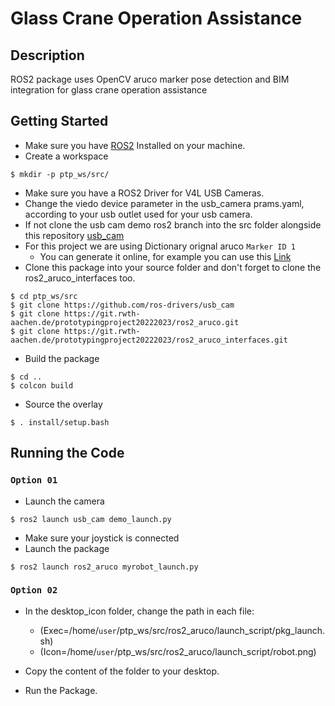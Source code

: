 # **Glass Crane Operation Assistance**

## **Description**

ROS2 package uses OpenCV aruco marker pose detection and BIM integration for glass crane operation assistance

## **Getting Started**

* Make sure you have [ROS2](https://docs.ros.org/en/humble/Installation.html) Installed on your machine.
* Create a workspace

```
$ mkdir -p ptp_ws/src/
```
* Make sure you have a ROS2 Driver for V4L USB Cameras.
* Change the viedo device parameter in the usb_camera prams.yaml, according to your usb outlet used for your usb camera.
* If not clone the usb cam demo ros2 branch into the src folder alongside this repository [usb_cam](http://wiki.ros.org/usb_cam)
* For this project we are using Dictionary orignal aruco `Marker ID 1`
    * You can generate it online, for example you can use this [Link](https://chev.me/arucogen/)
* Clone this package into your source folder and don't forget to clone the ros2_aruco_interfaces too.

```
$ cd ptp_ws/src
$ git clone https://github.com/ros-drivers/usb_cam
$ git clone https://git.rwth-aachen.de/prototypingproject20222023/ros2_aruco.git
$ git clone https://git.rwth-aachen.de/prototypingproject20222023/ros2_aruco_interfaces.git

```
* Build the package

```
$ cd .. 
$ colcon build 
```
* Source the overlay

```
$ . install/setup.bash
```
## **Running the Code**
### ` Option 01 ` 

* Launch the camera

```
$ ros2 launch usb_cam demo_launch.py
```
* Make sure your joystick is connected
* Launch the package

``` 
$ ros2 launch ros2_aruco myrobot_launch.py
```
### ` Option 02 `

* In the desktop_icon folder, change the path in each file:

    * (Exec=/home/`user`/ptp_ws/src/ros2_aruco/launch_script/pkg_launch.sh)
    * (Icon=/home/`user`/ptp_ws/src/ros2_aruco/launch_script/robot.png)

* Copy the content of the folder to your desktop.

* Run the Package.
